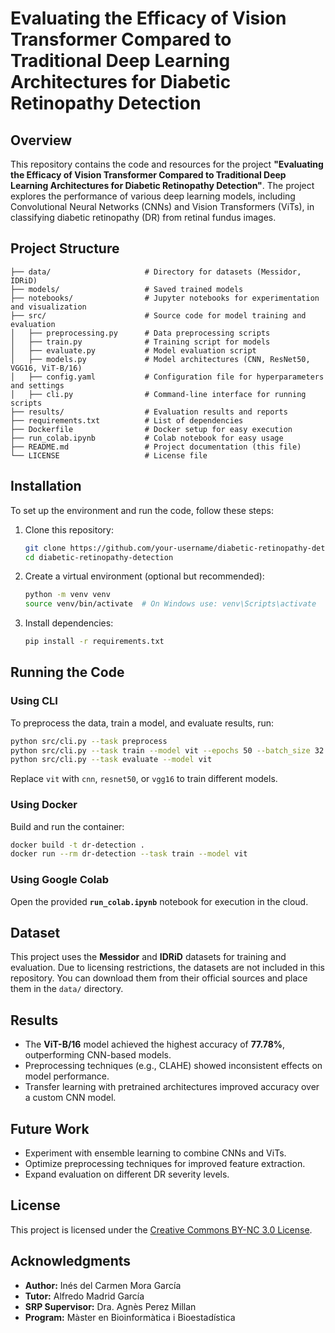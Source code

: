 # Evaluating the Efficacy of Vision Transformer Compared to Traditional Deep Learning Architectures for Diabetic Retinopathy Detection

## Overview
This repository contains the code and resources for the project **"Evaluating the Efficacy of Vision Transformer Compared to Traditional Deep Learning Architectures for Diabetic Retinopathy Detection"**. The project explores the performance of various deep learning models, including Convolutional Neural Networks (CNNs) and Vision Transformers (ViTs), in classifying diabetic retinopathy (DR) from retinal fundus images.

## Project Structure
```
├── data/                     # Directory for datasets (Messidor, IDRiD)
├── models/                   # Saved trained models
├── notebooks/                # Jupyter notebooks for experimentation and visualization
├── src/                      # Source code for model training and evaluation
│   ├── preprocessing.py      # Data preprocessing scripts
│   ├── train.py              # Training script for models
│   ├── evaluate.py           # Model evaluation script
│   ├── models.py             # Model architectures (CNN, ResNet50, VGG16, ViT-B/16)
│   ├── config.yaml           # Configuration file for hyperparameters and settings
│   ├── cli.py                # Command-line interface for running scripts
├── results/                  # Evaluation results and reports
├── requirements.txt          # List of dependencies
├── Dockerfile                # Docker setup for easy execution
├── run_colab.ipynb           # Colab notebook for easy usage
├── README.md                 # Project documentation (this file)
└── LICENSE                   # License file
```

## Installation
To set up the environment and run the code, follow these steps:

1. Clone this repository:
   ```bash
   git clone https://github.com/your-username/diabetic-retinopathy-detection.git
   cd diabetic-retinopathy-detection
   ```
2. Create a virtual environment (optional but recommended):
   ```bash
   python -m venv venv
   source venv/bin/activate  # On Windows use: venv\Scripts\activate
   ```
3. Install dependencies:
   ```bash
   pip install -r requirements.txt
   ```

## Running the Code
### **Using CLI**
To preprocess the data, train a model, and evaluate results, run:
```bash
python src/cli.py --task preprocess
python src/cli.py --task train --model vit --epochs 50 --batch_size 32
python src/cli.py --task evaluate --model vit
```
Replace `vit` with `cnn`, `resnet50`, or `vgg16` to train different models.

### **Using Docker**
Build and run the container:
```bash
docker build -t dr-detection .
docker run --rm dr-detection --task train --model vit
```

### **Using Google Colab**
Open the provided **`run_colab.ipynb`** notebook for execution in the cloud.

## Dataset
This project uses the **Messidor** and **IDRiD** datasets for training and evaluation. Due to licensing restrictions, the datasets are not included in this repository. You can download them from their official sources and place them in the `data/` directory.

## Results
- The **ViT-B/16** model achieved the highest accuracy of **77.78%**, outperforming CNN-based models.
- Preprocessing techniques (e.g., CLAHE) showed inconsistent effects on model performance.
- Transfer learning with pretrained architectures improved accuracy over a custom CNN model.

## Future Work
- Experiment with ensemble learning to combine CNNs and ViTs.
- Optimize preprocessing techniques for improved feature extraction.
- Expand evaluation on different DR severity levels.

## License
This project is licensed under the [Creative Commons BY-NC 3.0 License](https://creativecommons.org/licenses/by-nc/3.0).

## Acknowledgments
- **Author:** Inés del Carmen Mora García
- **Tutor:** Alfredo Madrid García
- **SRP Supervisor:** Dra. Agnès Perez Millan
- **Program:** Màster en Bioinformàtica i Bioestadística



